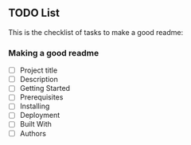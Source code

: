 ## TODO List
This is the checklist of tasks to make a good readme:
### Making a good readme
- [ ] Project title 
- [ ] Description
- [ ] Getting Started
- [ ] Prerequisites
- [ ] Installing
- [ ] Deployment
- [ ] Built With 
- [ ] Authors